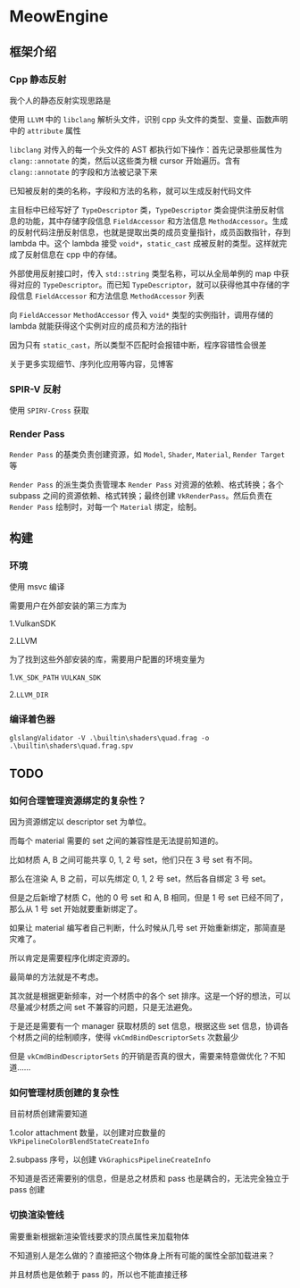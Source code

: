 # MeowEngine

## 框架介绍

### Cpp 静态反射

我个人的静态反射实现思路是

使用 `LLVM` 中的 `libclang` 解析头文件，识别 cpp 头文件的类型、变量、函数声明中的 `attribute` 属性

`libclang` 对传入的每一个头文件的 AST 都执行如下操作：首先记录那些属性为 `clang::annotate` 的类，然后以这些类为根 cursor 开始遍历。含有 `clang::annotate` 的字段和方法被记录下来

已知被反射的类的名称，字段和方法的名称，就可以生成反射代码文件

主目标中已经写好了 `TypeDescriptor` 类，`TypeDescriptor` 类会提供注册反射信息的功能，其中存储字段信息 `FieldAccessor` 和方法信息 `MethodAccessor`。生成的反射代码注册反射信息，也就是提取出类的成员变量指针，成员函数指针，存到 lambda 中。这个 lambda 接受 `void*`，`static_cast` 成被反射的类型。这样就完成了反射信息在 cpp 中的存储。

外部使用反射接口时，传入 `std::string` 类型名称，可以从全局单例的 map 中获得对应的 `TypeDescriptor`。而已知 `TypeDescriptor`，就可以获得他其中存储的字段信息 `FieldAccessor` 和方法信息 `MethodAccessor` 列表

向 `FieldAccessor` `MethodAccessor` 传入 `void*` 类型的实例指针，调用存储的 lambda 就能获得这个实例对应的成员和方法的指针

因为只有 `static_cast`，所以类型不匹配时会报错中断，程序容错性会很差

关于更多实现细节、序列化应用等内容，见博客

### SPIR-V 反射

使用 `SPIRV-Cross` 获取

### Render Pass

`Render Pass` 的基类负责创建资源，如 `Model`, `Shader`, `Material`, `Render Target` 等

`Render Pass` 的派生类负责管理本 `Render Pass` 对资源的依赖、格式转换；各个 subpass 之间的资源依赖、格式转换；最终创建 `VkRenderPass`。然后负责在 `Render Pass` 绘制时，对每一个 `Material` 绑定，绘制。

## 构建

### 环境

使用 msvc 编译

需要用户在外部安装的第三方库为

1.VulkanSDK

2.LLVM

为了找到这些外部安装的库，需要用户配置的环境变量为

1.`VK_SDK_PATH` `VULKAN_SDK`

2.`LLVM_DIR`

### 编译着色器

```shell
glslangValidator -V .\builtin\shaders\quad.frag -o .\builtin\shaders\quad.frag.spv
```

## TODO

### 如何合理管理资源绑定的复杂性？

因为资源绑定以 descriptor set 为单位。

而每个 material 需要的 set 之间的兼容性是无法提前知道的。

比如材质 A, B 之间可能共享 0, 1, 2 号 set，他们只在 3 号 set 有不同。

那么在渲染 A, B 之前，可以先绑定 0, 1, 2 号 set，然后各自绑定 3 号 set。

但是之后新增了材质 C，他的 0 号 set 和 A, B 相同，但是 1 号 set 已经不同了，那么从 1 号 set 开始就要重新绑定了。

如果让 material 编写者自己判断，什么时候从几号 set 开始重新绑定，那简直是灾难了。

所以肯定是需要程序化绑定资源的。

最简单的方法就是不考虑。

其次就是根据更新频率，对一个材质中的各个 set 排序。这是一个好的想法，可以尽量减少材质之间 set 不兼容的问题，只是无法避免。

于是还是需要有一个 manager 获取材质的 set 信息，根据这些 set 信息，协调各个材质之间的绘制顺序，使得 `vkCmdBindDescriptorSets` 次数最少

但是 `vkCmdBindDescriptorSets` 的开销是否真的很大，需要来特意做优化？不知道……

### 如何管理材质创建的复杂性

目前材质创建需要知道

1.color attachment 数量，以创建对应数量的 `VkPipelineColorBlendStateCreateInfo`

2.subpass 序号，以创建 `VkGraphicsPipelineCreateInfo`

不知道是否还需要别的信息，但是总之材质和 pass 也是耦合的，无法完全独立于 pass 创建

### 切换渲染管线

需要重新根据新渲染管线要求的顶点属性来加载物体

不知道别人是怎么做的？直接把这个物体身上所有可能的属性全部加载进来？

并且材质也是依赖于 pass 的，所以也不能直接迁移